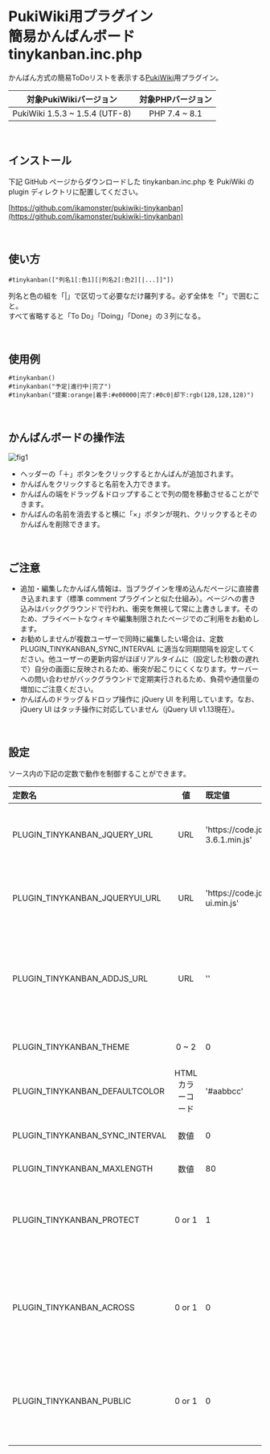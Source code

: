 # PukiWiki用プラグイン<br>簡易かんばんボード tinykanban.inc.php

かんばん方式の簡易ToDoリストを表示する[PukiWiki](https://pukiwiki.osdn.jp/)用プラグイン。  



|対象PukiWikiバージョン|対象PHPバージョン|
|:---:|:---:|
|PukiWiki 1.5.3 ~ 1.5.4 (UTF-8)|PHP 7.4 ~ 8.1|

<br>

## インストール

下記 GitHub ページからダウンロードした tinykanban.inc.php を PukiWiki の plugin ディレクトリに配置してください。

[https://github.com/ikamonster/pukiwiki-tinykanban](https://github.com/ikamonster/pukiwiki-tinykanban)

<br>

## 使い方

```
#tinykanban(["列名1[:色1][|列名2[:色2][|...]]"])
```

列名と色の組を「|」で区切って必要なだけ羅列する。必ず全体を「"」で囲むこと。  
すべて省略すると「To Do」「Doing」「Done」の３列になる。

<br>

## 使用例

```
#tinykanban()
#tinykanban("予定|進行中|完了")
#tinykanban("提案:orange|着手:#e00000|完了:#0c0|却下:rgb(128,128,128)")
```

<br>

## かんばんボードの操作法
![fig1](https://user-images.githubusercontent.com/3040830/150647496-19319665-76a6-43f0-a3b5-9db077478caa.png)

- ヘッダーの「＋」ボタンをクリックするとかんばんが追加されます。
- かんばんをクリックすると名前を入力できます。
- かんばんの端をドラッグ＆ドロップすることで列の間を移動させることができます。
- かんばんの名前を消去すると横に「×」ボタンが現れ、クリックするとそのかんばんを削除できます。

<br>

## ご注意

- 追加・編集したかんばん情報は、当プラグインを埋め込んだページに直接書き込まれます（標準 comment プラグインと似た仕組み）。ページへの書き込みはバックグラウンドで行われ、衝突を無視して常に上書きします。そのため、プライベートなウィキや編集制限されたページでのご利用をお勧めします。
- お勧めしませんが複数ユーザーで同時に編集したい場合は、定数 PLUGIN_TINYKANBAN_SYNC_INTERVAL に適当な同期間隔を設定してください。他ユーザーの更新内容がほぼリアルタイムに（設定した秒数の遅れで）自分の画面に反映されるため、衝突が起こりにくくなります。サーバーへの問い合わせがバックグラウンドで定期実行されるため、負荷や通信量の増加にご注意ください。
- かんばんのドラッグ＆ドロップ操作に jQuery UI を利用しています。なお、jQuery UI はタッチ操作に対応していません（jQuery UI v1.13現在）。

<br>

## 設定

ソース内の下記の定数で動作を制御することができます。

|定数名|値|既定値|意味|
|:---|:---:|:---|:---|
|PLUGIN_TINYKANBAN_JQUERY_URL|URL|'https[]()://code.jquery.com/jquery-3.6.1.min.js'|[jQuery](https://jquery.com/) のURL（すでに読み込まれていて不要な場合は空にする）|
|PLUGIN_TINYKANBAN_JQUERYUI_URL|URL|'https[]()://code.jquery.com/ui/1.13.2/jquery-ui.min.js'|[jQuery UI](https://jqueryui.com/) のURL（すでに読み込まれていて不要な場合は空にする）|
|PLUGIN_TINYKANBAN_ADDJS_URL|URL|''|追加 JavaScriptの URL（jQuery UI をタッチ操作に対応させるハック [jquery.ui.touch-punch.js](https://github.com/furf/jquery-ui-touch-punch) 等必要に応じて）|
|PLUGIN_TINYKANBAN_THEME|0 ~ 2|0|0：ライトテーマ, 1：ダークテーマ, 2：自動|
|PLUGIN_TINYKANBAN_DEFAULTCOLOR|HTMLカラーコード|'#aabbcc'|列のデフォルト色|
|PLUGIN_TINYKANBAN_SYNC_INTERVAL|数値|0|更新同期間隔（秒）。0 なら同期しない|
|PLUGIN_TINYKANBAN_MAXLENGTH|数値|80|かんばん名の最大文字数|
|PLUGIN_TINYKANBAN_PROTECT|0 or 1|1|1：名前が空のかんばんのみ削除できる<br>0：名前付きのかんばんも削除できる|
|PLUGIN_TINYKANBAN_ACROSS|0 or 1|0|1：ページ内に複数のかんばんボードがあるとき、かんばんがボードを跨いで移動できる<br>0：かんばんがボードを跨げない|
|PLUGIN_TINYKANBAN_PUBLIC|0 or 1|0|1：編集権限のないユーザーにもかんばんの変更を許可<br>0：かんばんの変更には編集権限が必須|
